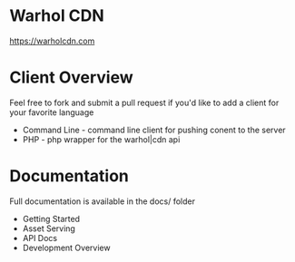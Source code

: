 # Warhol CDN
https://warholcdn.com

# Client Overview
Feel free to fork and submit a pull request if you'd like to add a client for your favorite language

* Command Line - command line client for pushing conent to the server
* PHP - php wrapper for the warhol|cdn api


# Documentation
Full documentation is available in the docs/ folder

* Getting Started
* Asset Serving 
* API Docs
* Development Overview